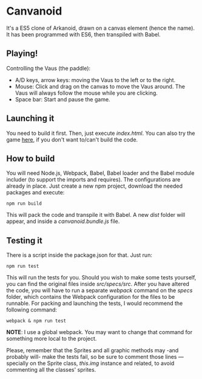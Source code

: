# Canvanoid
It's a ES5 clone of Arkanoid, drawn on a canvas element (hence the name). It has been programmed with ES6, then transpiled with Babel.
## Playing!
Controlling the Vaus (the paddle):
- A/D keys, arrow keys: moving the Vaus to the left or to the right.
- Mouse: Click and drag on the canvas to move the Vaus around. The Vaus will always follow the mouse while you are clicking.
- Space bar: Start and pause the game.

## Launching it
You need to build it first. Then, just execute *index.html*.
You can also try the game [here](http://darkatom.github.io/canvanoid), if you don't want to/can't build the code.

## How to build
You will need Node.js, Webpack, Babel, Babel loader and the Babel module includer (to support the imports and requires). 
The configurations are already in place. Just create a new npm project, download the needed packages and execute:
```
npm run build
```
This will pack the code and transpile it with Babel. A new *dist* folder will appear, and inside a *canvanoid.bundle.js* file.

## Testing it
There is a script inside the package.json for that. Just run:
```
npm run test
```
This will run the tests for you.
Should you wish to make some tests yourself, you can find the original files inside *src/specs/src*. 
After you have altered the code, you will have to run a separate *webpack* command on the *specs* folder, which contains the Webpack configuration for the files to be runnable.
For packing and launching the tests, I would recommend the following command:
```
webpack & npm run test
```
**NOTE**: I use a global webpack. You may want to change that command for something more local to the project.

Please, remember that the Sprites and all graphic methods may -and probably will- make the tests fail, so be sure to comment those lines —specially on the Sprite class, *this.img* instance and related, to avoid commenting all the classes' sprites.
